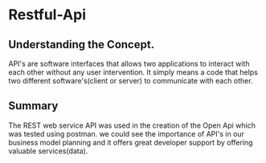 # Restful-Api
## Understanding the Concept.
API's are software interfaces that allows two applications to interact with each other without any
user intervention. It simply means a code that helps two different software's(client or server) to 
communicate with each other.
## Summary
The REST web service API was used in the creation of the Open Api which was tested using postman.
we could see the importance of API's in our business model planning and it offers great developer
support by offering valuable services(data).
